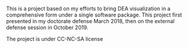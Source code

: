 This is a project based on my efforts to bring DEA visualization in a
 comprehensive form under a single software package. This project first presented in my doctorate defense March 2018, then on the external defense session in 
October 2019. 

The project is under CC-NC-SA license 
 
